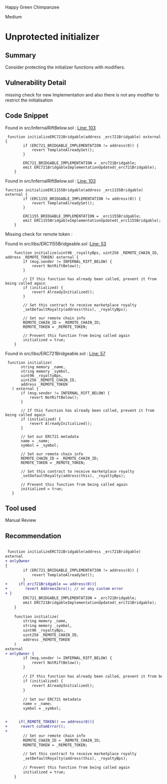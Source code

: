 Happy Green Chimpanzee

Medium

# Unprotected initializer

## Summary
Consider protecting the initializer functions with modifiers.

## Vulnerability Detail
missing check for new Implementation and also there is not any modifier to restrict the initialisation

## Code Snippet
Found in src/InfernalRiftBelow.sol : [Line: 103](https://github.com/sherlock-audit/2024-08-flayer/blob/main/moongate/src/InfernalRiftBelow.sol#L103)
```solidity
 function initializeERC721Bridgable(address _erc721Bridgable) external {
        if (ERC721_BRIDGABLE_IMPLEMENTATION != address(0)) {
            revert TemplateAlreadySet();
        }

        ERC721_BRIDGABLE_IMPLEMENTATION = _erc721Bridgable;
        emit ERC721BridgableImplementationUpdated(_erc721Bridgable);
    }
```
Found in src/InfernalRiftBelow.sol : [Line: 103](https://github.com/sherlock-audit/2024-08-flayer/blob/main/moongate/src/InfernalRiftBelow.sol#L109)
```solidity
function initializeERC1155Bridgable(address _erc1155Bridgable) external {
        if (ERC1155_BRIDGABLE_IMPLEMENTATION != address(0)) {
            revert TemplateAlreadySet();
        }

        ERC1155_BRIDGABLE_IMPLEMENTATION = _erc1155Bridgable;
        emit ERC1155BridgableImplementationUpdated(_erc1155Bridgable);
    }
```
Missing check for remote token : 

Found in src/libs/ERC1155Bridgeable.sol :[Line: 53](https://github.com/sherlock-audit/2024-08-flayer/blob/main/moongate/src/libs/ERC1155Bridgable.sol#L53)
```solidity
    function initialize(uint96 _royaltyBps, uint256 _REMOTE_CHAIN_ID, address _REMOTE_TOKEN) external {
        if (msg.sender != INFERNAL_RIFT_BELOW) {
            revert NotRiftBelow();
        }

        // If this function has already been called, prevent it from being called again
        if (initialized) {
            revert AlreadyInitialized();
        }

        // Set this contract to receive marketplace royalty
        _setDefaultRoyalty(address(this), _royaltyBps);

        // Set our remote chain info
        REMOTE_CHAIN_ID = _REMOTE_CHAIN_ID;
        REMOTE_TOKEN = _REMOTE_TOKEN;

        // Prevent this function from being called again
        initialized = true;
    }
 ```
 Found in src/libs/ERC721Bridgeable.sol : [Line: 57](https://github.com/sherlock-audit/2024-08-flayer/blob/main/moongate/src/libs/ERC721Bridgable.sol#L57)
 ```solidity
  function initialize(
        string memory _name,
        string memory _symbol,
        uint96 _royaltyBps,
        uint256 _REMOTE_CHAIN_ID,
        address _REMOTE_TOKEN
    ) external {
        if (msg.sender != INFERNAL_RIFT_BELOW) {
            revert NotRiftBelow();
        }

        // If this function has already been called, prevent it from being called again
        if (initialized) {
            revert AlreadyInitialized();
        }

        // Set our ERC721 metadata
        name = _name;
        symbol = _symbol;

        // Set our remote chain info
        REMOTE_CHAIN_ID = _REMOTE_CHAIN_ID;
        REMOTE_TOKEN = _REMOTE_TOKEN;

        // Set this contract to receive marketplace royalty
        _setDefaultRoyalty(address(this), _royaltyBps);

        // Prevent this function from being called again
        initialized = true;
    }
```


## Tool used

Manual Review

## Recommendation
```diff

 function initializeERC721Bridgable(address _erc721Bridgable) 
external 
+ onlyOwner
{
        if (ERC721_BRIDGABLE_IMPLEMENTATION != address(0)) {
            revert TemplateAlreadySet();
        }
+     if(_erc721Bridgable == address(0)){
+        revert AddreesZero(); // or any custom error
+ } 
        ERC721_BRIDGABLE_IMPLEMENTATION = _erc721Bridgable;
        emit ERC721BridgableImplementationUpdated(_erc721Bridgable);
    }
    
    function initialize(
        string memory _name,
        string memory _symbol,
        uint96 _royaltyBps,
        uint256 _REMOTE_CHAIN_ID,
        address _REMOTE_TOKEN
    ) 
external 
+ onlyOwner {
        if (msg.sender != INFERNAL_RIFT_BELOW) {
            revert NotRiftBelow();
        }

        // If this function has already been called, prevent it from being called again
        if (initialized) {
            revert AlreadyInitialized();
        }

        // Set our ERC721 metadata
        name = _name;
        symbol = _symbol;


+     if(_REMOTE_TOKEN() == address(0)){
+      revert cutomError();
+
        // Set our remote chain info
        REMOTE_CHAIN_ID = _REMOTE_CHAIN_ID;
        REMOTE_TOKEN = _REMOTE_TOKEN;

        // Set this contract to receive marketplace royalty
        _setDefaultRoyalty(address(this), _royaltyBps);

        // Prevent this function from being called again
        initialized = true;
    }
```